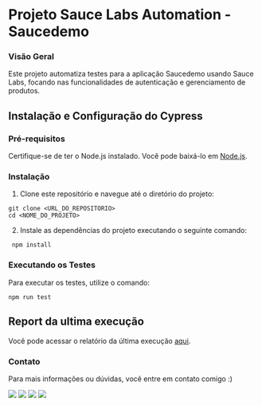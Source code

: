 # Projeto Sauce Labs Automation - Saucedemo

### Visão Geral

Este projeto automatiza testes para a aplicação Saucedemo usando Sauce Labs, focando nas funcionalidades de autenticação e gerenciamento de produtos.

## Instalação e Configuração do Cypress

### Pré-requisitos 

Certifique-se de ter o Node.js instalado. Você pode baixá-lo em [Node.js](https://nodejs.org/).

### Instalação

1. Clone este repositório e navegue até o diretório do projeto:
```
git clone <URL_DO_REPOSITORIO>
cd <NOME_DO_PROJETO>
```

2. Instale as dependências do projeto executando o seguinte comando:

```
 npm install
```

### Executando os Testes

Para executar os testes, utilize o comando:

```
npm run test
```

## Report da ultima execução 

Você pode acessar o relatório da última execução [aqui](link.com.br).


### Contato

Para mais informações ou dúvidas, você entre em contato comigo :)

 [<img src="https://img.shields.io/badge/linkedin-%230077B5.svg?&style=for-the-badge&logo=linkedin&logoColor=white" />](https://www.linkedin.com/in/julio-santos-43428019b)
[<img src = "https://img.shields.io/badge/instagram-%23E4405F.svg?&style=for-the-badge&logo=instagram&logoColor=white">](https://www.instagram.com/juli0sts/)
[<img src = "https://img.shields.io/badge/facebook-%231877F2.svg?&style=for-the-badge&logo=facebook&logoColor=white">](https://www.facebook.com/profile.php?id=100003793058455)
<a href="mailto:julio958214@gmail.com"><img src="https://img.shields.io/badge/-Gmail-%23333?style=for-the-badge&logo=gmail&logoColor=white" target="_blank">
  </a> 

